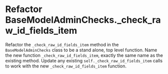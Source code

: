 # Refactor BaseModelAdminChecks._check_raw_id_fields_item

Refactor the `_check_raw_id_fields_item` method in the `BaseModelAdminChecks` class to be a stand alone, top level function.
Name the new function `_check_raw_id_fields_item`, exactly the same name as the existing method.
Update any existing `self._check_raw_id_fields_item` calls to work with the new `_check_raw_id_fields_item` function.
